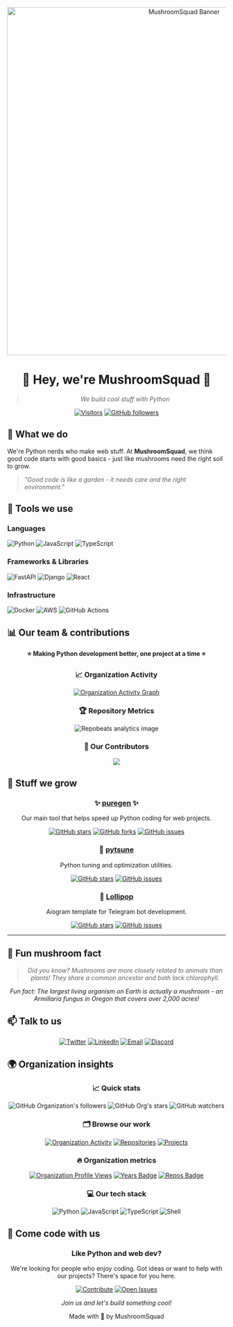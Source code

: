 <div align="center">
  <img src="mushroom-banner.png" alt="MushroomSquad Banner" width="800"/>
  
  # 🍄 Hey, we're MushroomSquad 🍄
  
  > *We build cool stuff with Python*
  
  [![Visitors](https://visitor-badge.laobi.icu/badge?page_id=mushroomsquad.mushroomsquad)](https://github.com/MushroomSquad)
  [![GitHub followers](https://img.shields.io/github/followers/MushroomSquad?label=Follow&style=social)](https://github.com/MushroomSquad)
</div>

## 🌟 What we do

We're Python nerds who make web stuff. At **MushroomSquad**, we think good code starts with good basics - just like mushrooms need the right soil to grow.

> *"Good code is like a garden - it needs care and the right environment."*

## 🔧 Tools we use

### Languages
![Python](https://img.shields.io/badge/Python-3776AB?style=for-the-badge&logo=python&logoColor=white)
![JavaScript](https://img.shields.io/badge/JavaScript-F7DF1E?style=for-the-badge&logo=javascript&logoColor=black)
![TypeScript](https://img.shields.io/badge/TypeScript-3178C6?style=for-the-badge&logo=typescript&logoColor=white)

### Frameworks & Libraries
![FastAPI](https://img.shields.io/badge/FastAPI-009688?style=for-the-badge&logo=fastapi&logoColor=white)
![Django](https://img.shields.io/badge/Django-092E20?style=for-the-badge&logo=django&logoColor=white)
![React](https://img.shields.io/badge/React-61DAFB?style=for-the-badge&logo=react&logoColor=black)

### Infrastructure
![Docker](https://img.shields.io/badge/Docker-2496ED?style=for-the-badge&logo=docker&logoColor=white)
![AWS](https://img.shields.io/badge/AWS-232F3E?style=for-the-badge&logo=amazon-aws&logoColor=white)
![GitHub Actions](https://img.shields.io/badge/GitHub_Actions-2088FF?style=for-the-badge&logo=github-actions&logoColor=white)

## 📊 Our team & contributions

<div align="center">
  
**⭐ Making Python development better, one project at a time ⭐**

</div>

<div align="center">
  
### 📈 Organization Activity
  
[![Organization Activity Graph](http://ghchart.rshah.org/409ba5/MushroomSquad)](https://github.com/MushroomSquad)
  
### 🏆 Repository Metrics
  
![Repobeats analytics image](https://repobeats.axiom.co/api/embed/4f89eb5a91b2c8de9acab96e2d4c394d5e104ee2.svg "Repobeats analytics image")

### 👥 Our Contributors
  
<a href="https://github.com/MushroomSquad/puregen/graphs/contributors">
  <img src="https://contrib.rocks/image?repo=MushroomSquad/puregen" />
</a>

</div>

## 🌱 Stuff we grow

<div align="center">
  
### ✨ [puregen](https://github.com/MushroomSquad/puregen) ✨
  
Our main tool that helps speed up Python coding for web projects.
  
[![GitHub stars](https://img.shields.io/github/stars/MushroomSquad/puregen?style=social)](https://github.com/MushroomSquad/puregen/stargazers)
[![GitHub forks](https://img.shields.io/github/forks/MushroomSquad/puregen?style=social)](https://github.com/MushroomSquad/puregen/network/members)
[![GitHub issues](https://img.shields.io/github/issues/MushroomSquad/puregen)](https://github.com/MushroomSquad/puregen/issues)

### 🔧 [pytsune](https://github.com/MushroomSquad/pytsune)

Python tuning and optimization utilities.

[![GitHub stars](https://img.shields.io/github/stars/MushroomSquad/pytsune?style=social)](https://github.com/MushroomSquad/pytsune/stargazers)
[![GitHub issues](https://img.shields.io/github/issues/MushroomSquad/pytsune)](https://github.com/MushroomSquad/pytsune/issues)

### 🍭 [Lollipop](https://github.com/MushroomSquad/Lollipop)

Aiogram template for Telegram bot development.

[![GitHub stars](https://img.shields.io/github/stars/MushroomSquad/Lollipop?style=social)](https://github.com/MushroomSquad/Lollipop/stargazers)
[![GitHub issues](https://img.shields.io/github/issues/MushroomSquad/Lollipop)](https://github.com/MushroomSquad/Lollipop/issues)
</div>

---

## 🍄 Fun mushroom fact

<div align="center">
  
  > *Did you know? Mushrooms are more closely related to animals than plants! They share a common ancestor and both lack chlorophyll.*
  
  *Fun fact: The largest living organism on Earth is actually a mushroom - an Armillaria fungus in Oregon that covers over 2,000 acres!*
</div>

## 📫 Talk to us

<div align="center">
  
[![Twitter](https://img.shields.io/badge/Twitter-1DA1F2?style=for-the-badge&logo=twitter&logoColor=white)](https://twitter.com/MushroomSquadHQ)
[![LinkedIn](https://img.shields.io/badge/LinkedIn-0077B5?style=for-the-badge&logo=linkedin&logoColor=white)](https://linkedin.com/company/mushroomsquad)
[![Email](https://img.shields.io/badge/Email-D14836?style=for-the-badge&logo=gmail&logoColor=white)](mailto:hello@mushroomsquad.com)
[![Discord](https://img.shields.io/badge/Discord-5865F2?style=for-the-badge&logo=discord&logoColor=white)](https://discord.gg/mushroomsquad)
  
</div>

## 🌍 Organization insights

<div align="center">
  
### 📈 Quick stats
  
![GitHub Organization's followers](https://img.shields.io/github/followers/MushroomSquad?label=Follow%20%40MushroomSquad&style=social)
![GitHub Org's stars](https://img.shields.io/github/stars/MushroomSquad?affiliations=OWNER&style=social)
![GitHub watchers](https://img.shields.io/github/watchers/MushroomSquad/puregen?style=social)

### 🗂️ Browse our work
  
[![Organization Activity](https://img.shields.io/badge/Check_Organization_Activity-181717?style=for-the-badge&logo=github&logoColor=white)](https://github.com/MushroomSquad)
[![Repositories](https://img.shields.io/badge/Browse_Repositories-2F3136?style=for-the-badge&logo=github&logoColor=white)](https://github.com/orgs/MushroomSquad/repositories)
[![Projects](https://img.shields.io/badge/Organization_Projects-238636?style=for-the-badge&logo=github&logoColor=white)](https://github.com/orgs/MushroomSquad/projects)

### 🔥 Organization metrics
  
[![Organization Profile Views](https://komarev.com/ghpvc/?username=MushroomSquad&style=flat-square&color=409ba5)](https://github.com/MushroomSquad)
[![Years Badge](https://badges.pufler.dev/years/MushroomSquad?style=flat-square&color=409ba5)](https://github.com/MushroomSquad)
[![Repos Badge](https://badges.pufler.dev/repos/MushroomSquad?style=flat-square&color=409ba5)](https://github.com/MushroomSquad)

### 💻 Our tech stack

![Python](https://img.shields.io/badge/Python-3776AB?style=flat-square&logo=python&logoColor=white)
![JavaScript](https://img.shields.io/badge/JavaScript-F7DF1E?style=flat-square&logo=javascript&logoColor=black)
![TypeScript](https://img.shields.io/badge/TypeScript-3178C6?style=flat-square&logo=typescript&logoColor=white)
![Shell](https://img.shields.io/badge/Shell-121011?style=flat-square&logo=gnu-bash&logoColor=white)
  
</div>

## 🤝 Come code with us

<div align="center">
  
  ### Like Python and web dev?
  
  We're looking for people who enjoy coding. Got ideas or want to help with our projects? There's space for you here.
  
  [![Contribute](https://img.shields.io/badge/Contribute-5C2D91?style=for-the-badge)](https://github.com/MushroomSquad/puregen/blob/main/CONTRIBUTING.md)
  [![Open Issues](https://img.shields.io/badge/Open_Issues-238636?style=for-the-badge)](https://github.com/orgs/MushroomSquad/projects)
  
  *Join us and let's build something cool!*
</div>

<div align="center">
  
  Made with 🍄 by MushroomSquad
  
</div>